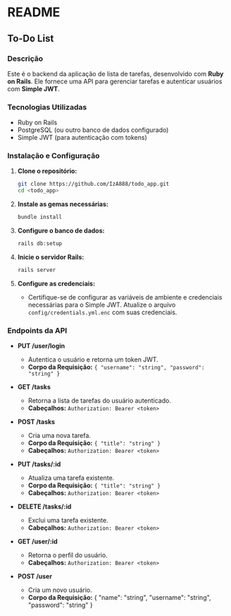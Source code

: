 # README 

## To-Do List 

### Descrição

Este é o backend da aplicação de lista de tarefas, desenvolvido com **Ruby on Rails**. Ele fornece uma API para gerenciar tarefas e autenticar usuários com **Simple JWT**.

### Tecnologias Utilizadas

- Ruby on Rails
- PostgreSQL (ou outro banco de dados configurado)
- Simple JWT (para autenticação com tokens)

### Instalação e Configuração

1. **Clone o repositório:**

   ```bash
   git clone https://github.com/IzA888/todo_app.git
   cd <todo_app>
   ```

2. **Instale as gemas necessárias:**

   ```bash
   bundle install
   ```

3. **Configure o banco de dados:**

   ```bash
   rails db:setup
   ```

4. **Inicie o servidor Rails:**

   ```bash
   rails server
   ```

5. **Configure as credenciais:**

   - Certifique-se de configurar as variáveis de ambiente e credenciais necessárias para o Simple JWT. Atualize o arquivo `config/credentials.yml.enc` com suas credenciais.

### Endpoints da API

- **PUT /user/login**
  - Autentica o usuário e retorna um token JWT.
  - **Corpo da Requisição:** `{ "username": "string", "password": "string" }`

- **GET /tasks**
  - Retorna a lista de tarefas do usuário autenticado.
  - **Cabeçalhos:** `Authorization: Bearer <token>`

- **POST /tasks**
  - Cria uma nova tarefa.
  - **Corpo da Requisição:** `{ "title": "string" }`
  - **Cabeçalhos:** `Authorization: Bearer <token>`

- **PUT /tasks/:id**
  - Atualiza uma tarefa existente.
  - **Corpo da Requisição:** `{ "title": "string" }`
  - **Cabeçalhos:** `Authorization: Bearer <token>`

- **DELETE /tasks/:id**
  - Exclui uma tarefa existente.
  - **Cabeçalhos:** `Authorization: Bearer <token>`

- **GET /user/:id**
  - Retorna o perfil do usuário.
  - **Cabeçalhos:** `Authorization: Bearer <token>`
    
 - **POST /user**
    - Cria um novo usuário.
    - **Corpo da Requisição:** { "name": "string", "username": "string", "password": "string" }

